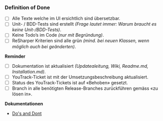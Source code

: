 ### Definition of Done

- [ ] Alle Texte welche im UI ersichtlich sind übersetzbar.
- [ ] Unit- / BDD-Tests sind erstellt _(Frage lautet immer: Warum braucht es keine Unit-/BDD-Tests)_.
- [ ] Keine Todo’s im Code _(nur mit Begründung)_.
- [ ] ReSharper Kriterien sind alle grün _(mind. bei neuen Klassen, wenn möglich auch bei geänderten)_.

__Reminder__
- [ ] Dokumentation ist aktualisiert _(Updatealeitung, Wiki, Readme.md, Installation.md)_.
- [ ] YouTrack-Ticket ist mit der Umsetzungsbeschreibung aktualisiert. 
- [ ] Status des YouTrack-Tickets ist auf «Behoben» gesetzt.
- [ ] Branch in alle benötigten Release-Branches zurückführen gemäss «zu lösen in».

__Dokumentationen__
- [Do's and Dont](https://cminformatik.atlassian.net/l/cp/usT6kKy5)
